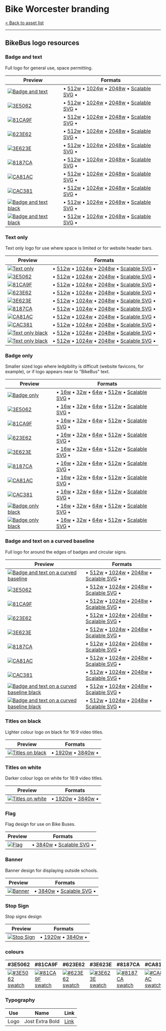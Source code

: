 # Bike Worcester branding

[< Back to asset list](./index.md)

---

## BikeBus logo resources

### Badge and text
Full logo for general use, space permitting.

| Preview | Formats |
| ------- | ------- |
| [![Badge and text](../assets/bikebus-logo/bikebus-logo-full-256.png)](bikebus-logo-full.md) | &bull; [512w](../assets/bikebus-logo/bikebus-logo-full-512.png) &bull; [1024w](../assets/bikebus-logo/bikebus-logo-full-1024.png) &bull; [2048w](../assets/bikebus-logo/bikebus-logo-full-2048.png) &bull; [Scalable SVG](../assets/bikebus-logo/bikebus-logo-full.svg) &bull; |
  | [![ 3E5062](../assets/bikebus-logo/bikebus-logo-full-mono-3E5062-256.png)](bikebus-logo-full.md#3E5062) | &bull; [512w](../assets/bikebus-logo/bikebus-logo-full-mono-3E5062-512.png) &bull; [1024w](../assets/bikebus-logo/bikebus-logo-full-mono-3E5062-1024.png) &bull; [2048w](../assets/bikebus-logo/bikebus-logo-full-mono-3E5062-2048.png) &bull; [Scalable SVG](../assets/bikebus-logo/bikebus-logo-full-mono-3E5062.svg) &bull; |
  | [![ 81CA9F](../assets/bikebus-logo/bikebus-logo-full-mono-81CA9F-256.png)](bikebus-logo-full.md#81CA9F) | &bull; [512w](../assets/bikebus-logo/bikebus-logo-full-mono-81CA9F-512.png) &bull; [1024w](../assets/bikebus-logo/bikebus-logo-full-mono-81CA9F-1024.png) &bull; [2048w](../assets/bikebus-logo/bikebus-logo-full-mono-81CA9F-2048.png) &bull; [Scalable SVG](../assets/bikebus-logo/bikebus-logo-full-mono-81CA9F.svg) &bull; |
  | [![ 623E62](../assets/bikebus-logo/bikebus-logo-full-mono-623E62-256.png)](bikebus-logo-full.md#623E62) | &bull; [512w](../assets/bikebus-logo/bikebus-logo-full-mono-623E62-512.png) &bull; [1024w](../assets/bikebus-logo/bikebus-logo-full-mono-623E62-1024.png) &bull; [2048w](../assets/bikebus-logo/bikebus-logo-full-mono-623E62-2048.png) &bull; [Scalable SVG](../assets/bikebus-logo/bikebus-logo-full-mono-623E62.svg) &bull; |
  | [![ 3E623E](../assets/bikebus-logo/bikebus-logo-full-mono-3E623E-256.png)](bikebus-logo-full.md#3E623E) | &bull; [512w](../assets/bikebus-logo/bikebus-logo-full-mono-3E623E-512.png) &bull; [1024w](../assets/bikebus-logo/bikebus-logo-full-mono-3E623E-1024.png) &bull; [2048w](../assets/bikebus-logo/bikebus-logo-full-mono-3E623E-2048.png) &bull; [Scalable SVG](../assets/bikebus-logo/bikebus-logo-full-mono-3E623E.svg) &bull; |
  | [![ 8187CA](../assets/bikebus-logo/bikebus-logo-full-mono-8187CA-256.png)](bikebus-logo-full.md#8187CA) | &bull; [512w](../assets/bikebus-logo/bikebus-logo-full-mono-8187CA-512.png) &bull; [1024w](../assets/bikebus-logo/bikebus-logo-full-mono-8187CA-1024.png) &bull; [2048w](../assets/bikebus-logo/bikebus-logo-full-mono-8187CA-2048.png) &bull; [Scalable SVG](../assets/bikebus-logo/bikebus-logo-full-mono-8187CA.svg) &bull; |
  | [![ CA81AC](../assets/bikebus-logo/bikebus-logo-full-mono-CA81AC-256.png)](bikebus-logo-full.md#CA81AC) | &bull; [512w](../assets/bikebus-logo/bikebus-logo-full-mono-CA81AC-512.png) &bull; [1024w](../assets/bikebus-logo/bikebus-logo-full-mono-CA81AC-1024.png) &bull; [2048w](../assets/bikebus-logo/bikebus-logo-full-mono-CA81AC-2048.png) &bull; [Scalable SVG](../assets/bikebus-logo/bikebus-logo-full-mono-CA81AC.svg) &bull; |
  | [![ CAC381](../assets/bikebus-logo/bikebus-logo-full-mono-CAC381-256.png)](bikebus-logo-full.md#CAC381) | &bull; [512w](../assets/bikebus-logo/bikebus-logo-full-mono-CAC381-512.png) &bull; [1024w](../assets/bikebus-logo/bikebus-logo-full-mono-CAC381-1024.png) &bull; [2048w](../assets/bikebus-logo/bikebus-logo-full-mono-CAC381-2048.png) &bull; [Scalable SVG](../assets/bikebus-logo/bikebus-logo-full-mono-CAC381.svg) &bull; |
| [![Badge and text black](../assets/bikebus-logo/bikebus-logo-full-mono-000000-256.png)](bikebus-logo-full.md#Black) | &bull; [512w](../assets/bikebus-logo/bikebus-logo-full-mono-000000-512.png) &bull; [1024w](../assets/bikebus-logo/bikebus-logo-full-mono-000000-1024.png) &bull; [2048w](../assets/bikebus-logo/bikebus-logo-full-mono-000000-2048.png) &bull; [Scalable SVG](../assets/bikebus-logo/bikebus-logo-full-mono-000000.svg) &bull; |
| [![Badge and text black](../assets/bikebus-logo/bikebus-logo-full-mono-ffffff-256.png)](bikebus-logo-full.md#White) | &bull; [512w](../assets/bikebus-logo/bikebus-logo-full-mono-ffffff-512.png) &bull; [1024w](../assets/bikebus-logo/bikebus-logo-full-mono-ffffff-1024.png) &bull; [2048w](../assets/bikebus-logo/bikebus-logo-full-mono-ffffff-2048.png) &bull; [Scalable SVG](../assets/bikebus-logo/bikebus-logo-full-mono-ffffff.svg) &bull; |

### Text only
Text only logo for use where space is limited or for website header bars.

| Preview | Formats |
| ------- | ------- |
| [![Text only](../assets/bikebus-logo/bikebus-logo-text-256.png)](bikebus-logo-text.md) | &bull; [512w](../assets/bikebus-logo/bikebus-logo-text-512.png) &bull; [1024w](../assets/bikebus-logo/bikebus-logo-text-1024.png) &bull; [2048w](../assets/bikebus-logo/bikebus-logo-text-2048.png) &bull; [Scalable SVG](../assets/bikebus-logo/bikebus-logo-text.svg) &bull; |
  | [![ 3E5062](../assets/bikebus-logo/bikebus-logo-text-mono-3E5062-256.png)](bikebus-logo-text.md#3E5062) | &bull; [512w](../assets/bikebus-logo/bikebus-logo-text-mono-3E5062-512.png) &bull; [1024w](../assets/bikebus-logo/bikebus-logo-text-mono-3E5062-1024.png) &bull; [2048w](../assets/bikebus-logo/bikebus-logo-text-mono-3E5062-2048.png) &bull; [Scalable SVG](../assets/bikebus-logo/bikebus-logo-text-mono-3E5062.svg) &bull; |
  | [![ 81CA9F](../assets/bikebus-logo/bikebus-logo-text-mono-81CA9F-256.png)](bikebus-logo-text.md#81CA9F) | &bull; [512w](../assets/bikebus-logo/bikebus-logo-text-mono-81CA9F-512.png) &bull; [1024w](../assets/bikebus-logo/bikebus-logo-text-mono-81CA9F-1024.png) &bull; [2048w](../assets/bikebus-logo/bikebus-logo-text-mono-81CA9F-2048.png) &bull; [Scalable SVG](../assets/bikebus-logo/bikebus-logo-text-mono-81CA9F.svg) &bull; |
  | [![ 623E62](../assets/bikebus-logo/bikebus-logo-text-mono-623E62-256.png)](bikebus-logo-text.md#623E62) | &bull; [512w](../assets/bikebus-logo/bikebus-logo-text-mono-623E62-512.png) &bull; [1024w](../assets/bikebus-logo/bikebus-logo-text-mono-623E62-1024.png) &bull; [2048w](../assets/bikebus-logo/bikebus-logo-text-mono-623E62-2048.png) &bull; [Scalable SVG](../assets/bikebus-logo/bikebus-logo-text-mono-623E62.svg) &bull; |
  | [![ 3E623E](../assets/bikebus-logo/bikebus-logo-text-mono-3E623E-256.png)](bikebus-logo-text.md#3E623E) | &bull; [512w](../assets/bikebus-logo/bikebus-logo-text-mono-3E623E-512.png) &bull; [1024w](../assets/bikebus-logo/bikebus-logo-text-mono-3E623E-1024.png) &bull; [2048w](../assets/bikebus-logo/bikebus-logo-text-mono-3E623E-2048.png) &bull; [Scalable SVG](../assets/bikebus-logo/bikebus-logo-text-mono-3E623E.svg) &bull; |
  | [![ 8187CA](../assets/bikebus-logo/bikebus-logo-text-mono-8187CA-256.png)](bikebus-logo-text.md#8187CA) | &bull; [512w](../assets/bikebus-logo/bikebus-logo-text-mono-8187CA-512.png) &bull; [1024w](../assets/bikebus-logo/bikebus-logo-text-mono-8187CA-1024.png) &bull; [2048w](../assets/bikebus-logo/bikebus-logo-text-mono-8187CA-2048.png) &bull; [Scalable SVG](../assets/bikebus-logo/bikebus-logo-text-mono-8187CA.svg) &bull; |
  | [![ CA81AC](../assets/bikebus-logo/bikebus-logo-text-mono-CA81AC-256.png)](bikebus-logo-text.md#CA81AC) | &bull; [512w](../assets/bikebus-logo/bikebus-logo-text-mono-CA81AC-512.png) &bull; [1024w](../assets/bikebus-logo/bikebus-logo-text-mono-CA81AC-1024.png) &bull; [2048w](../assets/bikebus-logo/bikebus-logo-text-mono-CA81AC-2048.png) &bull; [Scalable SVG](../assets/bikebus-logo/bikebus-logo-text-mono-CA81AC.svg) &bull; |
  | [![ CAC381](../assets/bikebus-logo/bikebus-logo-text-mono-CAC381-256.png)](bikebus-logo-text.md#CAC381) | &bull; [512w](../assets/bikebus-logo/bikebus-logo-text-mono-CAC381-512.png) &bull; [1024w](../assets/bikebus-logo/bikebus-logo-text-mono-CAC381-1024.png) &bull; [2048w](../assets/bikebus-logo/bikebus-logo-text-mono-CAC381-2048.png) &bull; [Scalable SVG](../assets/bikebus-logo/bikebus-logo-text-mono-CAC381.svg) &bull; |
| [![Text only black](../assets/bikebus-logo/bikebus-logo-text-mono-000000-256.png)](bikebus-logo-text.md#Black) | &bull; [512w](../assets/bikebus-logo/bikebus-logo-text-mono-000000-512.png) &bull; [1024w](../assets/bikebus-logo/bikebus-logo-text-mono-000000-1024.png) &bull; [2048w](../assets/bikebus-logo/bikebus-logo-text-mono-000000-2048.png) &bull; [Scalable SVG](../assets/bikebus-logo/bikebus-logo-text-mono-000000.svg) &bull; |
| [![Text only black](../assets/bikebus-logo/bikebus-logo-text-mono-ffffff-256.png)](bikebus-logo-text.md#White) | &bull; [512w](../assets/bikebus-logo/bikebus-logo-text-mono-ffffff-512.png) &bull; [1024w](../assets/bikebus-logo/bikebus-logo-text-mono-ffffff-1024.png) &bull; [2048w](../assets/bikebus-logo/bikebus-logo-text-mono-ffffff-2048.png) &bull; [Scalable SVG](../assets/bikebus-logo/bikebus-logo-text-mono-ffffff.svg) &bull; |

### Badge only
Smaller sized logo where ledgibility is difficult (website favicons, for example), or if logo appears near to &quot;BikeBus&quot; text.

| Preview | Formats |
| ------- | ------- |
| [![Badge only](../assets/bikebus-logo/bikebus-logo-badge-256.png)](bikebus-logo-badge.md) | &bull; [16w](../assets/bikebus-logo/bikebus-logo-badge-16.png) &bull; [32w](../assets/bikebus-logo/bikebus-logo-badge-32.png) &bull; [64w](../assets/bikebus-logo/bikebus-logo-badge-64.png) &bull; [512w](../assets/bikebus-logo/bikebus-logo-badge-512.png) &bull; [Scalable SVG](../assets/bikebus-logo/bikebus-logo-badge.svg) &bull; |
  | [![ 3E5062](../assets/bikebus-logo/bikebus-logo-badge-mono-3E5062-256.png)](bikebus-logo-badge.md#3E5062) | &bull; [16w](../assets/bikebus-logo/bikebus-logo-badge-mono-3E5062-16.png) &bull; [32w](../assets/bikebus-logo/bikebus-logo-badge-mono-3E5062-32.png) &bull; [64w](../assets/bikebus-logo/bikebus-logo-badge-mono-3E5062-64.png) &bull; [512w](../assets/bikebus-logo/bikebus-logo-badge-mono-3E5062-512.png) &bull; [Scalable SVG](../assets/bikebus-logo/bikebus-logo-badge-mono-3E5062.svg) &bull; |
  | [![ 81CA9F](../assets/bikebus-logo/bikebus-logo-badge-mono-81CA9F-256.png)](bikebus-logo-badge.md#81CA9F) | &bull; [16w](../assets/bikebus-logo/bikebus-logo-badge-mono-81CA9F-16.png) &bull; [32w](../assets/bikebus-logo/bikebus-logo-badge-mono-81CA9F-32.png) &bull; [64w](../assets/bikebus-logo/bikebus-logo-badge-mono-81CA9F-64.png) &bull; [512w](../assets/bikebus-logo/bikebus-logo-badge-mono-81CA9F-512.png) &bull; [Scalable SVG](../assets/bikebus-logo/bikebus-logo-badge-mono-81CA9F.svg) &bull; |
  | [![ 623E62](../assets/bikebus-logo/bikebus-logo-badge-mono-623E62-256.png)](bikebus-logo-badge.md#623E62) | &bull; [16w](../assets/bikebus-logo/bikebus-logo-badge-mono-623E62-16.png) &bull; [32w](../assets/bikebus-logo/bikebus-logo-badge-mono-623E62-32.png) &bull; [64w](../assets/bikebus-logo/bikebus-logo-badge-mono-623E62-64.png) &bull; [512w](../assets/bikebus-logo/bikebus-logo-badge-mono-623E62-512.png) &bull; [Scalable SVG](../assets/bikebus-logo/bikebus-logo-badge-mono-623E62.svg) &bull; |
  | [![ 3E623E](../assets/bikebus-logo/bikebus-logo-badge-mono-3E623E-256.png)](bikebus-logo-badge.md#3E623E) | &bull; [16w](../assets/bikebus-logo/bikebus-logo-badge-mono-3E623E-16.png) &bull; [32w](../assets/bikebus-logo/bikebus-logo-badge-mono-3E623E-32.png) &bull; [64w](../assets/bikebus-logo/bikebus-logo-badge-mono-3E623E-64.png) &bull; [512w](../assets/bikebus-logo/bikebus-logo-badge-mono-3E623E-512.png) &bull; [Scalable SVG](../assets/bikebus-logo/bikebus-logo-badge-mono-3E623E.svg) &bull; |
  | [![ 8187CA](../assets/bikebus-logo/bikebus-logo-badge-mono-8187CA-256.png)](bikebus-logo-badge.md#8187CA) | &bull; [16w](../assets/bikebus-logo/bikebus-logo-badge-mono-8187CA-16.png) &bull; [32w](../assets/bikebus-logo/bikebus-logo-badge-mono-8187CA-32.png) &bull; [64w](../assets/bikebus-logo/bikebus-logo-badge-mono-8187CA-64.png) &bull; [512w](../assets/bikebus-logo/bikebus-logo-badge-mono-8187CA-512.png) &bull; [Scalable SVG](../assets/bikebus-logo/bikebus-logo-badge-mono-8187CA.svg) &bull; |
  | [![ CA81AC](../assets/bikebus-logo/bikebus-logo-badge-mono-CA81AC-256.png)](bikebus-logo-badge.md#CA81AC) | &bull; [16w](../assets/bikebus-logo/bikebus-logo-badge-mono-CA81AC-16.png) &bull; [32w](../assets/bikebus-logo/bikebus-logo-badge-mono-CA81AC-32.png) &bull; [64w](../assets/bikebus-logo/bikebus-logo-badge-mono-CA81AC-64.png) &bull; [512w](../assets/bikebus-logo/bikebus-logo-badge-mono-CA81AC-512.png) &bull; [Scalable SVG](../assets/bikebus-logo/bikebus-logo-badge-mono-CA81AC.svg) &bull; |
  | [![ CAC381](../assets/bikebus-logo/bikebus-logo-badge-mono-CAC381-256.png)](bikebus-logo-badge.md#CAC381) | &bull; [16w](../assets/bikebus-logo/bikebus-logo-badge-mono-CAC381-16.png) &bull; [32w](../assets/bikebus-logo/bikebus-logo-badge-mono-CAC381-32.png) &bull; [64w](../assets/bikebus-logo/bikebus-logo-badge-mono-CAC381-64.png) &bull; [512w](../assets/bikebus-logo/bikebus-logo-badge-mono-CAC381-512.png) &bull; [Scalable SVG](../assets/bikebus-logo/bikebus-logo-badge-mono-CAC381.svg) &bull; |
| [![Badge only black](../assets/bikebus-logo/bikebus-logo-badge-mono-000000-256.png)](bikebus-logo-badge.md#Black) | &bull; [16w](../assets/bikebus-logo/bikebus-logo-badge-mono-000000-16.png) &bull; [32w](../assets/bikebus-logo/bikebus-logo-badge-mono-000000-32.png) &bull; [64w](../assets/bikebus-logo/bikebus-logo-badge-mono-000000-64.png) &bull; [512w](../assets/bikebus-logo/bikebus-logo-badge-mono-000000-512.png) &bull; [Scalable SVG](../assets/bikebus-logo/bikebus-logo-badge-mono-000000.svg) &bull; |
| [![Badge only black](../assets/bikebus-logo/bikebus-logo-badge-mono-ffffff-256.png)](bikebus-logo-badge.md#White) | &bull; [16w](../assets/bikebus-logo/bikebus-logo-badge-mono-ffffff-16.png) &bull; [32w](../assets/bikebus-logo/bikebus-logo-badge-mono-ffffff-32.png) &bull; [64w](../assets/bikebus-logo/bikebus-logo-badge-mono-ffffff-64.png) &bull; [512w](../assets/bikebus-logo/bikebus-logo-badge-mono-ffffff-512.png) &bull; [Scalable SVG](../assets/bikebus-logo/bikebus-logo-badge-mono-ffffff.svg) &bull; |

### Badge and text on a curved baseline
Full logo for around the edges of badges and circular signs.

| Preview | Formats |
| ------- | ------- |
| [![Badge and text on a curved baseline](../assets/bikebus-logo/bikebus-logo-curved-256.png)](bikebus-logo-curved.md) | &bull; [512w](../assets/bikebus-logo/bikebus-logo-curved-512.png) &bull; [1024w](../assets/bikebus-logo/bikebus-logo-curved-1024.png) &bull; [2048w](../assets/bikebus-logo/bikebus-logo-curved-2048.png) &bull; [Scalable SVG](../assets/bikebus-logo/bikebus-logo-curved.svg) &bull; |
  | [![ 3E5062](../assets/bikebus-logo/bikebus-logo-curved-mono-3E5062-256.png)](bikebus-logo-curved.md#3E5062) | &bull; [512w](../assets/bikebus-logo/bikebus-logo-curved-mono-3E5062-512.png) &bull; [1024w](../assets/bikebus-logo/bikebus-logo-curved-mono-3E5062-1024.png) &bull; [2048w](../assets/bikebus-logo/bikebus-logo-curved-mono-3E5062-2048.png) &bull; [Scalable SVG](../assets/bikebus-logo/bikebus-logo-curved-mono-3E5062.svg) &bull; |
  | [![ 81CA9F](../assets/bikebus-logo/bikebus-logo-curved-mono-81CA9F-256.png)](bikebus-logo-curved.md#81CA9F) | &bull; [512w](../assets/bikebus-logo/bikebus-logo-curved-mono-81CA9F-512.png) &bull; [1024w](../assets/bikebus-logo/bikebus-logo-curved-mono-81CA9F-1024.png) &bull; [2048w](../assets/bikebus-logo/bikebus-logo-curved-mono-81CA9F-2048.png) &bull; [Scalable SVG](../assets/bikebus-logo/bikebus-logo-curved-mono-81CA9F.svg) &bull; |
  | [![ 623E62](../assets/bikebus-logo/bikebus-logo-curved-mono-623E62-256.png)](bikebus-logo-curved.md#623E62) | &bull; [512w](../assets/bikebus-logo/bikebus-logo-curved-mono-623E62-512.png) &bull; [1024w](../assets/bikebus-logo/bikebus-logo-curved-mono-623E62-1024.png) &bull; [2048w](../assets/bikebus-logo/bikebus-logo-curved-mono-623E62-2048.png) &bull; [Scalable SVG](../assets/bikebus-logo/bikebus-logo-curved-mono-623E62.svg) &bull; |
  | [![ 3E623E](../assets/bikebus-logo/bikebus-logo-curved-mono-3E623E-256.png)](bikebus-logo-curved.md#3E623E) | &bull; [512w](../assets/bikebus-logo/bikebus-logo-curved-mono-3E623E-512.png) &bull; [1024w](../assets/bikebus-logo/bikebus-logo-curved-mono-3E623E-1024.png) &bull; [2048w](../assets/bikebus-logo/bikebus-logo-curved-mono-3E623E-2048.png) &bull; [Scalable SVG](../assets/bikebus-logo/bikebus-logo-curved-mono-3E623E.svg) &bull; |
  | [![ 8187CA](../assets/bikebus-logo/bikebus-logo-curved-mono-8187CA-256.png)](bikebus-logo-curved.md#8187CA) | &bull; [512w](../assets/bikebus-logo/bikebus-logo-curved-mono-8187CA-512.png) &bull; [1024w](../assets/bikebus-logo/bikebus-logo-curved-mono-8187CA-1024.png) &bull; [2048w](../assets/bikebus-logo/bikebus-logo-curved-mono-8187CA-2048.png) &bull; [Scalable SVG](../assets/bikebus-logo/bikebus-logo-curved-mono-8187CA.svg) &bull; |
  | [![ CA81AC](../assets/bikebus-logo/bikebus-logo-curved-mono-CA81AC-256.png)](bikebus-logo-curved.md#CA81AC) | &bull; [512w](../assets/bikebus-logo/bikebus-logo-curved-mono-CA81AC-512.png) &bull; [1024w](../assets/bikebus-logo/bikebus-logo-curved-mono-CA81AC-1024.png) &bull; [2048w](../assets/bikebus-logo/bikebus-logo-curved-mono-CA81AC-2048.png) &bull; [Scalable SVG](../assets/bikebus-logo/bikebus-logo-curved-mono-CA81AC.svg) &bull; |
  | [![ CAC381](../assets/bikebus-logo/bikebus-logo-curved-mono-CAC381-256.png)](bikebus-logo-curved.md#CAC381) | &bull; [512w](../assets/bikebus-logo/bikebus-logo-curved-mono-CAC381-512.png) &bull; [1024w](../assets/bikebus-logo/bikebus-logo-curved-mono-CAC381-1024.png) &bull; [2048w](../assets/bikebus-logo/bikebus-logo-curved-mono-CAC381-2048.png) &bull; [Scalable SVG](../assets/bikebus-logo/bikebus-logo-curved-mono-CAC381.svg) &bull; |
| [![Badge and text on a curved baseline black](../assets/bikebus-logo/bikebus-logo-curved-mono-000000-256.png)](bikebus-logo-curved.md#Black) | &bull; [512w](../assets/bikebus-logo/bikebus-logo-curved-mono-000000-512.png) &bull; [1024w](../assets/bikebus-logo/bikebus-logo-curved-mono-000000-1024.png) &bull; [2048w](../assets/bikebus-logo/bikebus-logo-curved-mono-000000-2048.png) &bull; [Scalable SVG](../assets/bikebus-logo/bikebus-logo-curved-mono-000000.svg) &bull; |
| [![Badge and text on a curved baseline black](../assets/bikebus-logo/bikebus-logo-curved-mono-ffffff-256.png)](bikebus-logo-curved.md#White) | &bull; [512w](../assets/bikebus-logo/bikebus-logo-curved-mono-ffffff-512.png) &bull; [1024w](../assets/bikebus-logo/bikebus-logo-curved-mono-ffffff-1024.png) &bull; [2048w](../assets/bikebus-logo/bikebus-logo-curved-mono-ffffff-2048.png) &bull; [Scalable SVG](../assets/bikebus-logo/bikebus-logo-curved-mono-ffffff.svg) &bull; |

### Titles on black
Lighter colour logo on black for 16:9 video titles.

| Preview | Formats |
| ------- | ------- |
| [![Titles on black](../assets/bikebus-logo/bikebus-logo-titles-black-256.png)](bikebus-logo-titles-black.md) | &bull; [1920w](../assets/bikebus-logo/bikebus-logo-titles-black-1920.png) &bull; [3840w](../assets/bikebus-logo/bikebus-logo-titles-black-3840.png)  &bull; |

### Titles on white
Darker colour logo on white for 16:9 video titles.

| Preview | Formats |
| ------- | ------- |
| [![Titles on white](../assets/bikebus-logo/bikebus-logo-titles-white-256.png)](bikebus-logo-titles-white.md) | &bull; [1920w](../assets/bikebus-logo/bikebus-logo-titles-white-1920.png) &bull; [3840w](../assets/bikebus-logo/bikebus-logo-titles-white-3840.png)  &bull; |

### Flag
Flag design for use on Bike Buses.

| Preview | Formats |
| ------- | ------- |
| [![Flag](../assets/bikebus-logo/bikebus-logo-flag-256.png)](bikebus-logo-flag.md) | &bull; [3840w](../assets/bikebus-logo/bikebus-logo-flag-3840.png) &bull; [Scalable SVG](../assets/bikebus-logo/bikebus-logo-flag.svg) &bull; |

### Banner
Banner design for displaying outside schools.

| Preview | Formats |
| ------- | ------- |
| [![Banner](../assets/bikebus-logo/bikebus-logo-banner-256.png)](bikebus-logo-banner.md) | &bull; [3840w](../assets/bikebus-logo/bikebus-logo-banner-3840.png) &bull; [Scalable SVG](../assets/bikebus-logo/bikebus-logo-banner.svg) &bull; |

### Stop Sign
Stop signs design

| Preview | Formats |
| ------- | ------- |
| [![Stop Sign](../assets/bikebus-logo/bikebus-logo-stop-sign-256.png)](bikebus-logo-stop-sign.md) | &bull; [1920w](../assets/bikebus-logo/bikebus-logo-stop-sign-1920.png) &bull; [3840w](../assets/bikebus-logo/bikebus-logo-stop-sign-3840.png)  &bull; |


### colours

| #3E5062 |  #81CA9F |  #623E62 |  #3E623E |  #8187CA |  #CA81AC |  #CAC381 | 
| --- |  --- |  --- |  --- |  --- |  --- |  --- | 
| [![#3E5062 swatch](../assets/bikebus-logo/swatch-3E5062.png)]() |  [![#81CA9F swatch](../assets/bikebus-logo/swatch-81CA9F.png)]() |  [![#623E62 swatch](../assets/bikebus-logo/swatch-623E62.png)]() |  [![#3E623E swatch](../assets/bikebus-logo/swatch-3E623E.png)]() |  [![#8187CA swatch](../assets/bikebus-logo/swatch-8187CA.png)]() |  [![#CA81AC swatch](../assets/bikebus-logo/swatch-CA81AC.png)]() |  [![#CAC381 swatch](../assets/bikebus-logo/swatch-CAC381.png)]() | 

### Typography

| Use | Name | Link |
| --- | --- | --- |
| Logo | Jost Extra Bold | [Link](https://fonts.google.com/specimen/Jost) |
